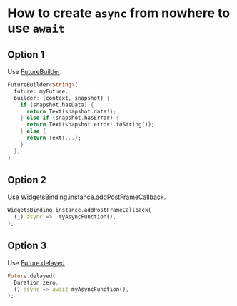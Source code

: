 # How to create `async` from nowhere to use `await`
## Option 1
Use [FutureBuilder](https://api.flutter.dev/flutter/widgets/FutureBuilder-class.html).
```dart
FutureBuilder<String>(
  future: myFuture,
  builder: (context, snapshot) {
    if (snapshot.hasData) {
      return Text(snapshot.data!);
    } else if (snapshot.hasError) {
      return Text(snapshot.error!.toString());
    } else {
      return Text(...);
    }
  },
)
```

## Option 2
Use [WidgetsBinding.instance.addPostFrameCallback](https://api.flutter.dev/flutter/scheduler/SchedulerBinding/addPostFrameCallback.html).
```dart
WidgetsBinding.instance.addPostFrameCallback(
  (_) async =>  myAsyncFunction(),
);
```

## Option 3
Use [Future.delayed](https://api.flutter.dev/flutter/dart-async/Future/Future.delayed.html).
```dart
Future.delayed(
  Duration.zero,
  () async => await myAsyncFunction(),
);
```
